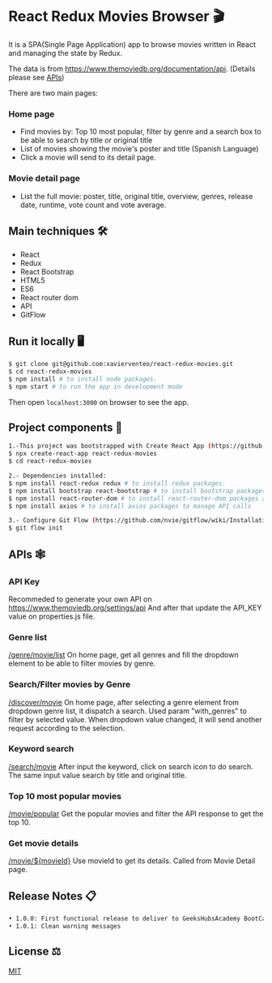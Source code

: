 
# React Redux Movies Browser 🎬

It is a SPA(Single Page Application) app to browse movies written in React and managing the state by Redux.

The data is from https://www.themoviedb.org/documentation/api. (Details please see [APIs](#APIs))

There are two main pages:

### Home page
- Find movies by: Top 10 most popular, filter by genre and a search box to be able to search by title or original title
- List of movies showing the movie's poster and title (Spanish Language)
- Click a movie will send to its detail page.

### Movie detail page
- List the full movie: poster, title, original title, overview, genres, release date, runtime, vote count and vote average.

## Main techniques 🛠
- React
- Redux
- React Bootstrap
- HTML5 
- ES6
- React router dom
- API 
- GitFlow

## Run it locally 🖥
```bash
$ git clone git@github.com:xavierventeo/react-redux-movies.git
$ cd react-redux-movies
$ npm install # to install node packages.
$ npm start # to run the app in development mode
```
Then open `localhost:3000` on browser to see the app.

## Project components 📙
```bash
1.-This project was bootstrapped with Create React App (https://github.com/facebook/create-react-app).
$ npx create-react-app react-redux-movies
$ cd react-redux-movies

2.- Dependencies installed:
$ npm install react-redux redux # to install redux packages.
$ npm install bootstrap react-bootstrap # to install bootstrap packages.
$ npm install react-router-dom # to install react-router-dom packages and manage navegation 
$ npm install axios # to install axios packages to manage API calls 

3.- Configure Git Flow (https://github.com/nvie/gitflow/wiki/Installation)
$ git flow init

```

## <a name="APIs">APIs</a> 🕸

### API Key
Recommeded to generate your own API on https://www.themoviedb.org/settings/api
And after that update the API_KEY value on properties.js file.

### Genre list
[/genre/movie/list](https://developers.themoviedb.org/3/genres/get-movie-list)
On home page, get all genres and fill the dropdown element to be able to filter movies by genre.

### Search/Filter movies by Genre
[/discover/movie](https://developers.themoviedb.org/3/discover/movie-discover)
On home page, after selecting a genre element from dropdown genre list, it dispatch a search. Used param "with_genres" to filter by selected value. 
When dropdown value changed, it will send another request according to the selection.

### Keyword search
[/search/movie](https://developers.themoviedb.org/3/search/search-movies)
After input the keyword, click on search icon to do search. The same input value search by title and original title.

### Top 10 most popular movies
[/movie/popular](https://developers.themoviedb.org/3/movies/get-popular-movies)
Get the popular movies and filter the API response to get the top 10.

### Get movie details
[/movie/${movieId}](https://developers.themoviedb.org/3/movies/get-movie-details)
Use movieId to get its details. Called from Movie Detail page.


## Release Notes 📋
```bash
• 1.0.0: First functional release to deliver to GeeksHubsAcademy BootCamp
• 1.0.1: Clean warning messages
```

## License ⚖️
[MIT](https://choosealicense.com/licenses/mit/)

